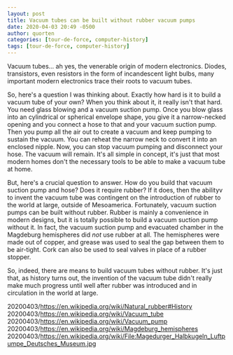 ```yaml
---
layout: post
title: Vacuum tubes can be built without rubber vacuum pumps
date: 2020-04-03 20:49 -0500
author: quorten
categories: [tour-de-force, computer-history]
tags: [tour-de-force, computer-history]
---
```


Vacuum tubes... ah yes, the venerable origin of modern electronics.
Diodes, transistors, even resistors in the form of incandescent light
bulbs, many important modern electronics trace their roots to vacuum
tubes.

So, here's a question I was thinking about.  Exactly how hard is it to
build a vacuum tube of your own?  When you think about it, it really
isn't that hard.  You need glass blowing and a vacuum suction pump.
Once you blow glass into an cylindrical or spherical envelope shape,
you give it a narrow-necked opening and you connect a hose to that and
your vacuum suction pump.  Then you pump all the air out to create a
vacuum and keep pumping to sustain the vacuum.  You can reheat the
narrow neck to convert it into an enclosed nipple.  Now, you can stop
vacuum pumping and disconnect your hose.  The vacuum will remain.
It's all simple in concept, it's just that most modern homes don't the
necessary tools to be able to make a vacuum tube at home.

But, here's a crucial question to answer.  How do you build that
vacuum suction pump and hose?  Does it require rubber?  If it does,
then the abilityv to invent the vacuum tube was contingent on the
introduction of rubber to the world at large, outside of Mesoamerica.
Fortunately, vacuum suction pumps can be built without rubber.  Rubber
is mainly a convenience in modern designs, but it is totally possible
to build a vacuum suction pump without it.  In fact, the vacuum
suction pump and evacuated chamber in the Magdeburg hemispheres did
_not_ use rubber at all.  The hemispheres were made out of copper, and
grease was used to seal the gap between them to be air-tight.  Cork
can also be used to seal valves in place of a rubber stopper.

<!-- more -->

So, indeed, there are means to build vacuum tubes without rubber.
It's just that, as history turns out, the invention of the vacuum tube
didn't really make much progress until well after rubber was
introduced and in circulation in the world at large.

20200403/https://en.wikipedia.org/wiki/Natural_rubber#History  
20200403/https://en.wikipedia.org/wiki/Vacuum_tube  
20200403/https://en.wikipedia.org/wiki/Vacuum_pump  
20200403/https://en.wikipedia.org/wiki/Magdeburg_hemispheres  
20200403/https://en.wikipedia.org/wiki/File:Magedurger_Halbkugeln_Luftpumpe_Deutsches_Museum.jpg
